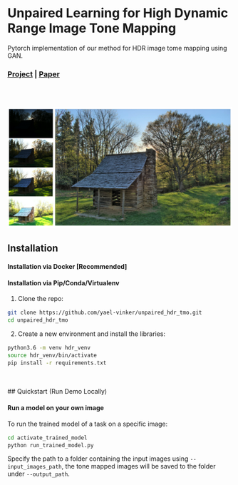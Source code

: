 # Unpaired Learning for High Dynamic Range Image Tone Mapping

Pytorch implementation of our method for HDR image tome mapping using GAN.
### [Project](http://www.vision.huji.ac.il/deepsim) | [Paper](https://arxiv.org/abs/2007.01289)
<br>
<br>

![](results/teaser.png?raw=true)
<!-- <p align='center'>  
  <img src='results/teaser.png' />
</p> -->
## Installation
#### Installation via Docker [Recommended]
#### Installation via Pip/Conda/Virtualenv
1.  Clone the repo:
```bash
git clone https://github.com/yael-vinker/unpaired_hdr_tmo.git
cd unpaired_hdr_tmo
```
2. Create a new environment and install the libraries:
```bash
python3.6 -m venv hdr_venv
source hdr_venv/bin/activate
pip install -r requirements.txt
```

<br>
<br>
## Quickstart (Run Demo Locally)

#### Run a model on your own image

To run the trained model of a task on a specific image:

```bash
cd activate_trained_model
python run_trained_model.py
```
Specify the path to a folder containing the input images using `--input_images_path`, the tone mapped images will be saved to the folder under `--output_path`.
